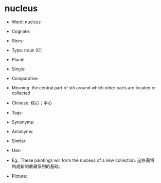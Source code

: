 # nucleus

- Word: nucleus
- Cognate: 
- Story: 

- Type: noun [C]
- Plural: 
- Single: 
- Comparative: 
- Meaning: the central part of sth around which other parts are located or collected
- Chinese: 核心；中心
- Tags: 
- Synonyms: 
- Antonyms: 
- Similar: 
- Use: 
- Eg.: These paintings will form the nucleus of a new collection. 这些画将构成新的收藏系列的基础。
- Picture: 

